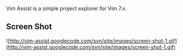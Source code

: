 Vim Assist is a simple project explorer for Vim 7.x.

## Screen Shot ##
![http://vim-assist.googlecode.com/svn/site/images/screen-shot-1.gif](http://vim-assist.googlecode.com/svn/site/images/screen-shot-1.gif)